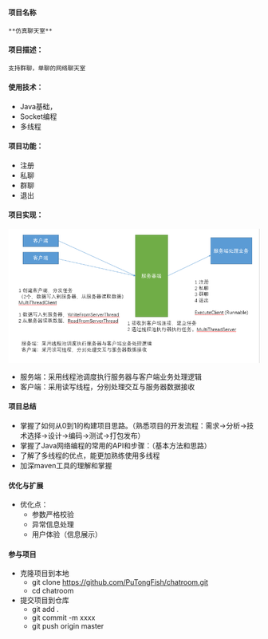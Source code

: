 #### 项目名称

    **仿真聊天室**

#### 项目描述：
    支持群聊，单聊的网络聊天室
#### 使用技术：
+ Java基础，
+ Socket编程
+ 多线程
#### 项目功能：
+ 注册
+ 私聊
+ 群聊
+ 退出
#### 项目实现：
![](design.PNG)
+ 服务端：采用线程池调度执行服务器与客户端业务处理逻辑
+ 客户端：采用读写线程，分别处理交互与服务器数据接收
#### 项目总结
+ 掌握了如何从0到1的构建项目思路。（熟悉项目的开发流程：需求->分析->技术选择->设计->编码->测试->打包发布）
+ 掌握了Java网络编程的常用的API和步骤：（基本方法和思路）
+ 了解了多线程的优点，能更加熟练使用多线程
+ 加深maven工具的理解和掌握
#### 优化与扩展
+ 优化点：
    + 参数严格校验
    + 异常信息处理
    + 用户体验（信息展示）
#### 参与项目
+ 克隆项目到本地
    + git clone https://github.com/PuTongFish/chatroom.git
    + cd chatroom
+ 提交项目到仓库
    + git add .
    + git commit -m xxxx
    + git push origin master
